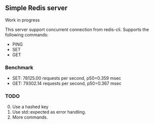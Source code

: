 ## Simple Redis server
Work in progress<br>

This server support concurrent connection from redis-cli.
Supports the following commands:
* PING
* SET
* GET 

### Benchmark
* SET: 78125.00 requests per second, p50=0.359 msec                   
* GET: 79302.14 requests per second, p50=0.367 msec

### TODO
0. Use a hashed key
1. Use std::expected as error handling.
2. More commands.
